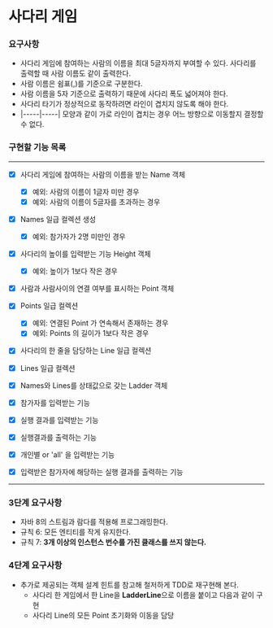 # 사다리 게임
### 요구사항
<ul>
<li>사다리 게임에 참여하는 사람의 이름을 최대 5글자까지 부여할 수 있다. 사다리를 출력할 때 사람 이름도 같이 출력한다. </li>
<li>사람 이름은 쉼표(,)를 기준으로 구분한다.</li>
<li>사람 이름을 5자 기준으로 출력하기 때문에 사다리 폭도 넓어져야 한다.</li>
<li>사다리 타기가 정상적으로 동작하려면 라인이 겹치지 않도록 해야 한다.</li>
<li> |-----|-----| 모양과 같이 가로 라인이 겹치는 경우 어느 방향으로 이동할지 결정할 수 없다.</li>
</ul>

### 구현할 기능 목록 

---

-[x] 사다리 게임에 참여하는 사람의 이름을 받는 Name 객체 <br>
    -[x] 예외: 사람의 이름이 1글자 미만 경우  
    -[x] 예외: 사람의 이름이 5글자를 초과하는 경우 
    
-[x] Names 일급 컬렉션 생성
    -[x] 예외: 참가자가 2명 미만인 경우 
    
-[x] 사다리의 높이를 입력받는 기능 Height 객체 
    -[x] 예외: 높이가 1보다 작은 경우 
    
-[x] 사람과 사람사이의 연결 여부를 표시하는 Point 객체 

-[x] Points 일급 컬렉션
    -[x] 예외: 연결된 Point 가 연속해서 존재하는 경우
    -[x] 예외: Points 의 길이가 1보다 작은 경우 
    
-[x] 사다리의 한 줄을 담당하는 Line 일급 컬렉션  
    
-[x] Lines 일급 컬렉션  

-[x] Names와 Lines를 상태값으로 갖는 Ladder 객체

-[x] 참가자를 입력받는 기능  

-[x] 실행 결과를 입력받는 기능 

-[x] 실행결과를 출력하는 기능 

-[x] 개인별 or 'all' 을 입력받는 기능
 
-[x] 입력받은 참가자에 해당하는 실행 결과를 출력하는 기능 

---

### 3단계 요구사항
 * 자바 8의 스트림과 람다를 적용해 프로그래밍한다. 
 * 규칙 6: 모든 엔티티를 작게 유지한다. 
 * 규칙 7: **3개 이상의 인스턴스 번수를 가진 클래스를 쓰지 않는다.**
 
### 4단계 요구사항 
 * 추가로 제공되는 객체 설계 힌트를 참고해 철저하게 TDD로 재구현해 본다.
    * 사다리 한 게임에서 한 Line을 **LadderLine**으로 이름을 붙이고 다음과 같이 구현 
    * 사다리 Line의 모든 Point 초기화와 이동을 담당
    
